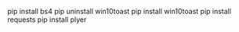 pip install bs4
pip uninstall win10toast
pip install win10toast
pip install requests
pip install plyer